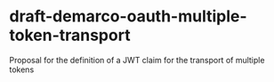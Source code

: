 # draft-demarco-oauth-multiple-token-transport
Proposal for the definition of a JWT claim for the transport of multiple tokens
